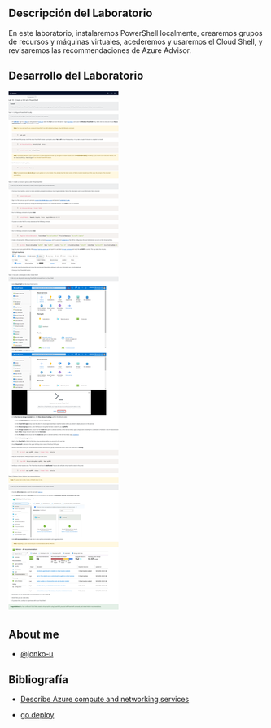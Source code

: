 

## Descripción del Laboratorio
En este laboratorio, instalaremos PowerShell localmente, crearemos grupos de recursos y máquinas virtuales, acederemos y usaremos el Cloud Shell, y revisaremos las recommendaciones de Azure Advisor.


## Desarrollo del Laboratorio
![Logo](/AZ-900-Microsoft%20Azure%20Fundamentals/Lab%2010%20Create%20a%20VM%20with%20PowerShell/screenshots/Lab10.png)


## About me
- [@jonko-u](https://github.com/jonko-u)

## Bibliografía

- [Describe Azure compute and networking services](https://docs.microsoft.com/training/modules/describe-azure-compute-networking-services/3-exercise-create-azure-virtual-machine/?WT.mc_id=ilt_partner_webpage_wwl&ocid=4704327)

- [go deploy](https://lms.godeploy.it/)
